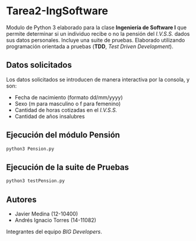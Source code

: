 # Tarea2-IngSoftware

Modulo de Python 3 elaborado para la clase **Ingeniería de Software I** que permite determinar si un individuo recibe o no la pensión del *I.V.S.S.* dados sus datos personales. Incluye una suite de pruebas. Elaborado utilizando programación orientada a pruebas (**TDD**, *Test Driven Development*).

## Datos solicitados
Los datos solicitados se introducen de manera interactiva por la consola, y son:

* Fecha de nacimiento (formato dd/mm/yyyy)
* Sexo (m para masculino o f para femenino)
* Cantidad de horas cotizadas en el *I.V.S.S.*
* Cantidad de años insalubres 

## Ejecución del módulo Pensión
```bash
python3 Pension.py
```

## Ejecución de la suite de Pruebas
```bash
python3 testPension.py
```

## Autores
* Javier Medina (12-10400)
* Andrés Ignacio Torres (14-11082)

Integrantes del equipo *BIG Developers*.